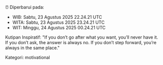 ⏰ Diperbarui pada:
- WIB: Sabtu, 23 Agustus 2025 22.24.21 UTC
- WITA: Sabtu, 23 Agustus 2025 23.24.21 UTC
- WIT: Minggu, 24 Agustus 2025 00.24.21 UTC

Kutipan Inspiratif:
"If you don’t go after what you want, you’ll never have it. If you don’t ask, the answer is always no. If you don’t step forward, you’re always in the same place."


Kategori: motivational

